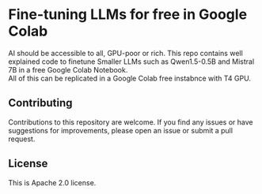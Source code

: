 # Fine-tuning LLMs for free in Google Colab
AI should be accessible to all, GPU-poor or rich. This repo contains well explained code to finetune Smaller LLMs such as Qwen1.5-0.5B and Mistral 7B in a free Google Colab Notebook.<br>
All of this can be replicated in a Google Colab free instabnce with T4 GPU.
## Contributing
Contributions to this repository are welcome. If you find any issues or have suggestions for improvements, please open an issue or submit a pull request.
## License
This is Apache 2.0 license.
